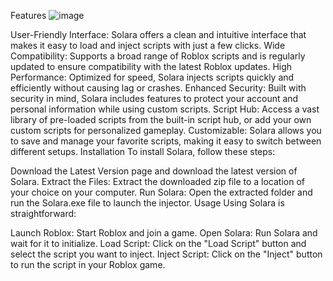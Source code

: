 Features
![image](https://github.com/user-attachments/assets/f18d6186-ab3f-4df9-923e-d1f1c54a7657)

User-Friendly Interface: Solara offers a clean and intuitive interface that makes it easy to load and inject scripts with just a few clicks.
Wide Compatibility: Supports a broad range of Roblox scripts and is regularly updated to ensure compatibility with the latest Roblox updates.
High Performance: Optimized for speed, Solara injects scripts quickly and efficiently without causing lag or crashes.
Enhanced Security: Built with security in mind, Solara includes features to protect your account and personal information while using custom scripts.
Script Hub: Access a vast library of pre-loaded scripts from the built-in script hub, or add your own custom scripts for personalized gameplay.
Customizable: Solara allows you to save and manage your favorite scripts, making it easy to switch between different setups.
Installation
To install Solara, follow these steps:

Download the Latest Version page and download the latest version of Solara.
Extract the Files: Extract the downloaded zip file to a location of your choice on your computer.
Run Solara: Open the extracted folder and run the Solara.exe file to launch the injector.
Usage
Using Solara is straightforward:

Launch Roblox: Start Roblox and join a game.
Open Solara: Run Solara and wait for it to initialize.
Load Script: Click on the "Load Script" button and select the script you want to inject.
Inject Script: Click on the "Inject" button to run the script in your Roblox game.
